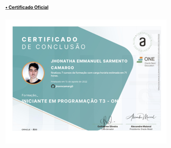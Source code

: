 #### <a href="https://cursos.alura.com.br/user/jhonncamarg0/degree-logica-de-programacao-turma-3-oracle-one-408314/certificate" target="_blank"> • Certificado Oficial </a>

##

![NPM](https://github.com/jhonncamarg0/oracle-next-education/blob/main/certificados/iniciante-em-programacao/iniciante-em-programacao.jpg)
